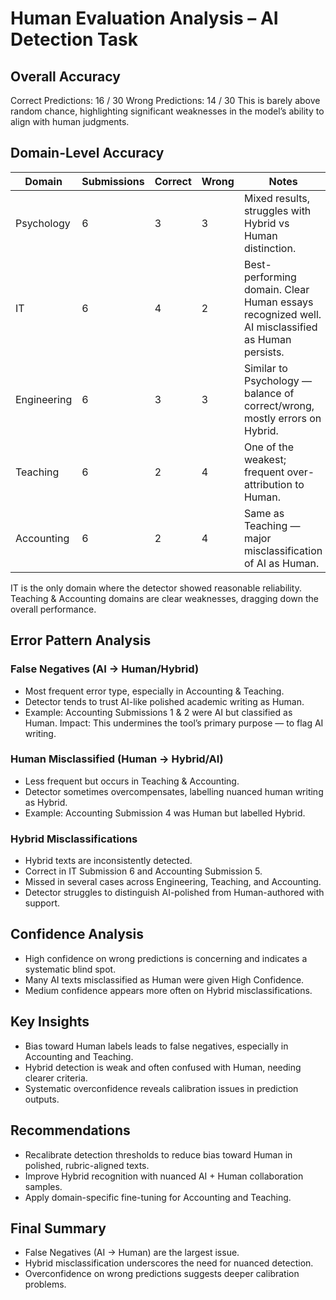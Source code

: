 # Human Evaluation Analysis – AI Detection Task

## Overall Accuracy
Correct Predictions: 16 / 30
Wrong Predictions: 14 / 30
This is barely above random chance, highlighting significant weaknesses in the model’s ability to align with human judgments.

## Domain-Level Accuracy
| Domain | Submissions | Correct | Wrong | Notes |
| --- | --- | --- | --- | --- |
| Psychology | 6 | 3 | 3 | Mixed results, struggles with Hybrid vs Human distinction. |
| IT | 6 | 4 | 2 | Best-performing domain. Clear Human essays recognized well. AI misclassified as Human persists. |
| Engineering | 6 | 3 | 3 | Similar to Psychology — balance of correct/wrong, mostly errors on Hybrid. |
| Teaching | 6 | 2 | 4 | One of the weakest; frequent over-attribution to Human. |
| Accounting | 6 | 2 | 4 | Same as Teaching — major misclassification of AI as Human. |

IT is the only domain where the detector showed reasonable reliability.
Teaching & Accounting domains are clear weaknesses, dragging down the overall performance.

## Error Pattern Analysis
### False Negatives (AI → Human/Hybrid)
- Most frequent error type, especially in Accounting & Teaching.
- Detector tends to trust AI-like polished academic writing as Human.
- Example: Accounting Submissions 1 & 2 were AI but classified as Human.
Impact: This undermines the tool’s primary purpose — to flag AI writing.

### Human Misclassified (Human → Hybrid/AI)
- Less frequent but occurs in Teaching & Accounting.
- Detector sometimes overcompensates, labelling nuanced human writing as Hybrid.
- Example: Accounting Submission 4 was Human but labelled Hybrid.

### Hybrid Misclassifications
- Hybrid texts are inconsistently detected.
- Correct in IT Submission 6 and Accounting Submission 5.
- Missed in several cases across Engineering, Teaching, and Accounting.
- Detector struggles to distinguish AI-polished from Human-authored with support.

## Confidence Analysis
- High confidence on wrong predictions is concerning and indicates a systematic blind spot.
- Many AI texts misclassified as Human were given High Confidence.
- Medium confidence appears more often on Hybrid misclassifications.

## Key Insights
- Bias toward Human labels leads to false negatives, especially in Accounting and Teaching.
- Hybrid detection is weak and often confused with Human, needing clearer criteria.
- Systematic overconfidence reveals calibration issues in prediction outputs.

## Recommendations
- Recalibrate detection thresholds to reduce bias toward Human in polished, rubric-aligned texts.
- Improve Hybrid recognition with nuanced AI + Human collaboration samples.
- Apply domain-specific fine-tuning for Accounting and Teaching.

## Final Summary
- False Negatives (AI → Human) are the largest issue.
- Hybrid misclassification underscores the need for nuanced detection.
- Overconfidence on wrong predictions suggests deeper calibration problems.
